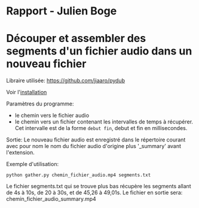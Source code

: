 # Rapport - Julien Boge

# Découper et assembler des segments d'un fichier audio dans un nouveau fichier

Libraire utilisée: https://github.com/jiaaro/pydub

Voir l'[installation](https://github.com/jiaaro/pydub#installation)

Paramètres du programme:
- le chemin vers le fichier audio
- le chemin vers un fichier contenant les intervalles de temps à récupérer. Cet intervalle est de la forme `debut fin`, debut et fin en millisecondes.

Sortie:
Le nouveau fichier audio est enregistré dans le répertoire courant avec pour nom le nom du fichier audio d'origine plus '_summary' avant l'extension.

Exemple d'utilisation:

```
python gather.py chemin_fichier_audio.mp4 segments.txt
```
Le fichier segments.txt qui se trouve plus bas récupère les segments allant de 4s à 10s, de 20 à 30s, et de 45,26 à 49,01s. Le fichier en sortie sera: chemin_fichier_audio_summary.mp4

